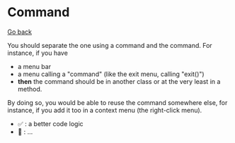 # Command

[Go back](..)

You should separate the one using a command
and the command. For instance, if you have

* a menu bar
* a menu calling a "command" (like the exit menu, calling "exit()")
* **then** the command should be in another class 
  or at the very least in a method.

By doing so, you would be able to reuse the command somewhere
else, for instance, if you add it too in a context menu
(the right-click menu).

* ✅ : a better code logic
* 🚫 : ...

